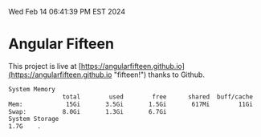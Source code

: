 Wed Feb 14 06:41:39 PM EST 2024

# Angular Fifteen


This project is live at [https://angularfifteen.github.io](https://angularfifteen.github.io "fifteen!") thanks to Github.

```bash
System Memory
               total        used        free      shared  buff/cache   available
Mem:            15Gi       3.5Gi       1.5Gi       617Mi        11Gi        11Gi
Swap:          8.0Gi       1.3Gi       6.7Gi
System Storage
1.7G	.
